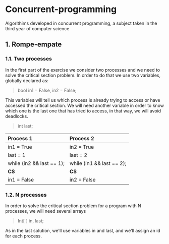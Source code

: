 # Concurrent-programming
 Algorithims developed in concurrent programming, a subject taken in the third year of computer science 

## **1. Rompe-empate**

###   1.1. Two processes

In the first part of the exercise we consider two processes and we need to solve the critical section problem. In order to do that we use two variables, globally declared as:

> bool in1 = False, in2 = False;

This variables will tell us which process is already trying to access or have accessed the critical section.
We will need another variable in order to know which one is the last one that has tried to access, in that way, we will avoid deadlocks.

> int last;

| **Process 1** | **Process 2** |
|:-------------|:-------------|
|in1 = True     |in2 = True     |
|last = 1       |last = 2       |
|while (in2 && last == 1); | while (in1 && last == 2); |
|**CS**|**CS**|
|in1 = False    | in2 = False|


###   1.2. N processes
    
In order to solve the critical section problem for a program with N processes, we will need several arrays

> Int[ ] in, last;

As in the last solution, we'll use variables in and last, and we'll assign an id for each process.
